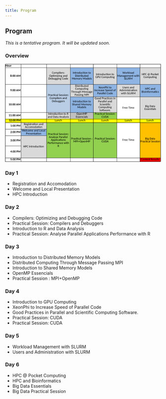 ```yaml
---
title: Program
---
```


## Program

*This is a tentative program. It will be updated soon.*

### Overview

![Program](images/programa_2017.png)


### Day 1

- Registration and Accomodation
- Welcome and Local Presentation
- HPC Introduction


### Day 2

- Compilers: Optimizing and Debugging Code
- Practical Session: Compilers and Debuggers
- Introduction to R and Data Analysis
- Practical Session: Analyse Parallel Applications Performance with R


### Day 3

- Introduction to Distributed Memory Models
- Distributed Computing Through Message Passing MPI
- Introduction to Shared Memory Models
- OpenMP Essencials
- Practical Session : MPI+OpenMP

### Day 4

- Introduction to GPU Computing
- XeonPhi to Increase Speed of Parallel Code
- Good Practices in Parallel and Scientific Computing Software.
- Practical Session: CUDA
- Practical Session: CUDA

### Day 5

- Workload Management with SLURM
- Users and Administration with SLURM

### Day 6

- HPC @ Pocket Computing
- HPC and Bioinformatics
- Big Data Essentials
- Big Data Practical Session



